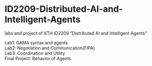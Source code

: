 # ID2209-Distributed-AI-and-Intelligent-Agents
labs and project of KTH ID2209 "Distributed AI and Intelligent Agents"

Lab1: GAMA syntax and agents  
Lab2: Negotiation and Communication(FIPA)  
Lab3: Coordination and Utility  
Final Project: Behavior of Agents
